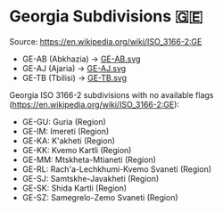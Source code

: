 # Georgia Subdivisions 🇬🇪

Source: https://en.wikipedia.org/wiki/ISO_3166-2:GE

* GE-AB (Abkhazia) -> [GE-AB.svg](https://github.com/amckenna41/iso3166-flag-icons/blob/main/iso3166-2-icons/GE/GE-AB.svg)
* GE-AJ (Ajaria) -> [GE-AJ.svg](https://github.com/amckenna41/iso3166-flag-icons/blob/main/iso3166-2-icons/GE/GE-AJ.svg)
* GE-TB (Tbilisi) -> [GE-TB.svg](https://github.com/amckenna41/iso3166-flag-icons/blob/main/iso3166-2-icons/GE/GE-TB.svg)

Georgia ISO 3166-2 subdivisions with no available flags (https://en.wikipedia.org/wiki/ISO_3166-2:GE):

* GE-GU: Guria (Region)
* GE-IM: Imereti (Region)
* GE-KA: K'akheti (Region)
* GE-KK: Kvemo Kartli (Region)
* GE-MM: Mtskheta-Mtianeti (Region)
* GE-RL: Rach'a-Lechkhumi-Kvemo Svaneti (Region)
* GE-SJ: Samtskhe-Javakheti (Region)
* GE-SK: Shida Kartli (Region)
* GE-SZ: Samegrelo-Zemo Svaneti (Region)